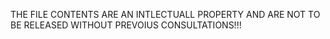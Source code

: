 THE FILE CONTENTS ARE AN INTLECTUALL PROPERTY AND ARE NOT TO BE RELEASED WITHOUT PREVOIUS CONSULTATIONS!!!
